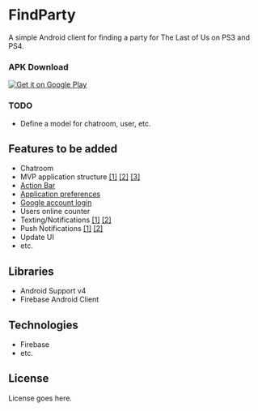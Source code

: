 FindParty
=========
A simple Android client for finding a party for The Last of Us on PS3 and PS4.

### APK Download

<a href="https://play.google.com/store/apps/details?id=com.partysearch&hl=en">
  <img alt="Get it on Google Play"
       src="https://developer.android.com/images/brand/en_generic_rgb_wo_45.png" />
</a> 

### TODO
  - Define a model for chatroom, user, etc.

## Features to be added
  - Chatroom
  - MVP application structure [[1]](http://antonioleiva.com/mvp-android/) [[2]](https://kmangutov.wordpress.com/2015/03/28/android-mvp-consuming-restful-apis/) [[3]](http://konmik.github.io/introduction-to-model-view-presenter-on-android.html)
  - [Action Bar](http://developer.android.com/guide/topics/ui/actionbar.html)
  - [Application preferences](http://developer.android.com/reference/android/preference/Preference.html)
  - [Google account login](https://developers.google.com/identity/sign-in/android/)
  - Users online counter
  - Texting/Notifications [[1]](http://developer.android.com/reference/android/telephony/SmsManager.html) [[2]](http://www.tutorialspoint.com/android/android_sending_sms.htm)
  - Push Notifications [[1]](https://github.com/TooTallNate/Java-WebSocket) [[2]](https://developer.android.com/google/gcm/index.html)
  - Update UI
  - etc.
  
## Libraries
  - Android Support v4
  - Firebase Android Client

## Technologies
  - Firebase
  - etc.

## License
  License goes here.
